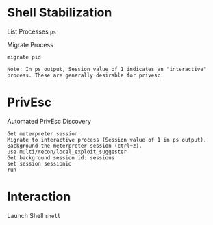# Shell Stabilization

List Processes
`ps`

Migrate Process
```
migrate pid

Note: In ps output, Session value of 1 indicates an "interactive" process. These are generally desirable for privesc.
```

# PrivEsc

Automated PrivEsc Discovery
```
Get meterpreter session.
Migrate to interactive process (Session value of 1 in ps output).
Background the meterpreter session (ctrl+z).
use multi/recon/local_exploit_suggester
Get background session id: sessions
set session sessionid
run
```

# Interaction

Launch Shell
`shell`
